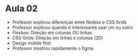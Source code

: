 # Aula 02
- Professor explicou diferenças entre flexbox e CSS Grids
- Professor explicou quando é interessante usar um ou outro
- Flexbox: Direção em colunas OU linhas
- CSS Grids: Direção em linhas e colunas (2D)
- Design mobile first
- Professor mostrou rapidamente o figma

